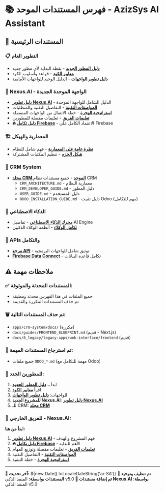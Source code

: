 # 📚 فهرس المستندات الموحد - AzizSys AI Assistant

## 🎯 المستندات الرئيسية

### 📋 التطوير العام
- **[دليل المطور الجديد](2_developer_guide/NEW_DEVELOPER_ONBOARDING.md)** - نقطة البداية لأي مطور جديد
- **[معايير الكود](2_developer_guide/coding_standards.md)** - قواعد وأسلوب الكود
- **[دليل تطوير الواجهات](2_developer_guide/frontend_development_guidelines.md)** - الدليل الوحيد للواجهات الأمامية

### 🚀 **Nexus.AI - الواجهة الموحدة الجديدة**
- **[دليل تطوير Nexus.AI](frontend/NEXUS_AI_UNIFIED_INTERFACE_GUIDE.md)** - الدليل الشامل للواجهة الموحدة
- **[المواصفات التقنية](frontend/TECHNICAL_SPECIFICATIONS.md)** - التفاصيل التقنية والمتطلبات
- **[استراتيجية الهجرة](frontend/MIGRATION_STRATEGY.md)** - خطة الانتقال من الواجهات المنفصلة
- **[تعليمات الفريق](frontend/TEAM_INSTRUCTIONS.md)** - تعليمات مفصلة للمطورين
- **🔥 [دليل تكامل Firebase](frontend/FIREBASE_INTEGRATION_GUIDE.md)** - الاعتماد الكامل على Firebase

### 🏗️ المعمارية والهيكل
- **[نظرة عامة على المعمارية](1_architecture/system_overview.md)** - فهم شامل للنظام
- **[هيكل الحزم](../packages/README.md)** - تنظيم المكتبات المشتركة

### 🔧 CRM System
- **[مجلد CRM الموحد](crm/)** - جميع مستندات نظام CRM
  - `CRM_ARCHITECTURE.md` - معمارية النظام
  - `CRM_DEVELOPER_GUIDE.md` - دليل المطور
  - `USER_GUIDE.md` - دليل المستخدم
  - `ODOO_INSTALLATION_GUIDE.md` - دليل تثبيت Odoo (مهم للتكامل)

### 🤖 الذكاء الاصطناعي
- **[محرك الذكاء الاصطناعي](4_ai_engine/)** - تفاصيل AI Engine
- **[تكامل الوكلاء](agents/)** - أنظمة الوكلاء الذكيين

### 📡 APIs والتكامل
- **[مرجع API](3_api/api_reference.md)** - توثيق شامل للواجهات البرمجية
- **[Firebase Data Connect](firebase/)** - تكامل قاعدة البيانات

## ⚠️ ملاحظات مهمة

### ✅ المستندات المحدثة والموثوقة:
- جميع الملفات في هذا الفهرس محدثة ومطبقة
- تم حذف المستندات المكررة والقديمة

### 🗑️ تم حذف المستندات التالية:
- `apps/crm-system/docs/` (مكررة)
- `docs/guides/FRONTEND_BLUEPRINT.md` (قديم - Next.js)
- `docs/8_legacy/legacy-apps/web-interface/frontend` (قديم)

### 🔄 تم استرجاع المستندات المهمة:
- جميع ملفات `ODOO_*.md` (مهمة للتكامل مع Odoo)

### 📖 للمطورين الجدد:
1. ابدأ بـ **[دليل المطور الجديد](2_developer_guide/NEW_DEVELOPER_ONBOARDING.md)**
2. اقرأ **[معايير الكود](2_developer_guide/coding_standards.md)**
3. للواجهات: **[دليل تطوير الواجهات](2_developer_guide/frontend_development_guidelines.md)**
4. **للمشروع الجديد Nexus.AI**: **[دليل تطوير Nexus.AI](frontend/NEXUS_AI_UNIFIED_INTERFACE_GUIDE.md)**
5. للـ CRM: **[مجلد CRM](crm/)**

### 🎯 للفريق الخارجي - Nexus.AI:
**ابدأ من هنا:**
1. **[دليل تطوير Nexus.AI](frontend/NEXUS_AI_UNIFIED_INTERFACE_GUIDE.md)** - فهم المشروع والهدف
2. **🔥 [دليل تكامل Firebase](frontend/FIREBASE_INTEGRATION_GUIDE.md)** - الأهم للبداية
3. **[تعليمات الفريق](frontend/TEAM_INSTRUCTIONS.md)** - تعليمات مفصلة وتوزيع المهام
4. **[المواصفات التقنية](frontend/TECHNICAL_SPECIFICATIONS.md)** - التفاصيل التقنية
5. **[استراتيجية الهجرة](frontend/MIGRATION_STRATEGY.md)** - خطة التنفيذ

---

**📅 آخر تحديث:** ${new Date().toLocaleDateString('ar-SA')}
**🧹 تم تنظيف وتوحيد المستندات بواسطة:** المنفذ الذكي v5.0
**🚀 تم إضافة مستندات Nexus.AI بواسطة:** المنفذ الذكي v5.0